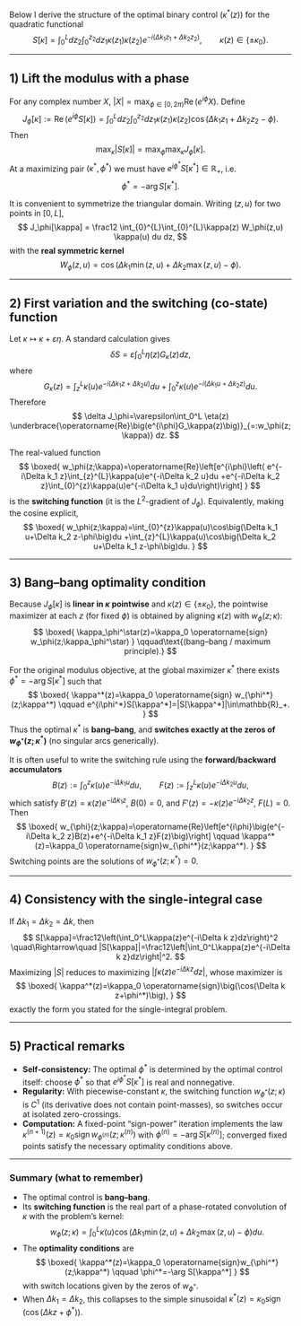 Below I derive the structure of the optimal binary control ($\kappa^*(z)$) for the quadratic functional
$$
S[\kappa]=\int_{0}^{L}dz_2\int_{0}^{z_2}dz_1 \kappa(z_1)\kappa(z_2) e^{-i(\Delta k_1 z_1+\Delta k_2 z_2)},\qquad \kappa(z)\in\{\pm \kappa_0\}.
$$

---

## 1) Lift the modulus with a phase

For any complex number $X$, $|X|=\max_{\phi\in[0,2\pi)} \operatorname{Re}(e^{i\phi}X)$.
Define
$$
J_\phi[\kappa] := \operatorname{Re}\left(e^{i\phi} S[\kappa]\right) = \int_{0}^{L}dz_2\int_{0}^{z_2}dz_1 \kappa(z_1)\kappa(z_2) \cos\big(\Delta k_1 z_1+\Delta k_2 z_2-\phi\big).
$$
Then
$$
\max_{\kappa} |S[\kappa]| = \max_{\phi} \max_{\kappa} J_\phi[\kappa].
$$
At a maximizing pair $(\kappa^*,\phi^*)$ we must have $e^{i\phi^*}S[\kappa^*]\in\mathbb{R}_+$, i.e.
$$
\phi^*= -\arg S[\kappa^*].
$$

It is convenient to symmetrize the triangular domain. Writing $(z,u)$ for two points in $[0,L]$,
$$
J_\phi[\kappa] = \frac12 \int_{0}^{L}\int_{0}^{L}\kappa(z) W_\phi(z,u) \kappa(u) du dz,
$$
with the **real symmetric kernel**
$$
W_\phi(z,u)=\cos\Big(\Delta k_1\min(z,u)+\Delta k_2\max(z,u)-\phi\Big).
$$

---

## 2) First variation and the switching (co-state) function

Let $\kappa\mapsto\kappa+\varepsilon\eta$. A standard calculation gives
$$
\delta S=\varepsilon\int_0^L \eta(z) G_\kappa(z) dz,
$$
where
$$
G_\kappa(z) = \int_{z}^{L}\kappa(u)e^{-i(\Delta k_1 z+\Delta k_2 u)}du + \int_{0}^{z}\kappa(u)e^{-i(\Delta k_1 u+\Delta k_2 z)}du.
$$
Therefore
$$
\delta J_\phi=\varepsilon\int_0^L \eta(z) \underbrace{\operatorname{Re}\big(e^{i\phi}G_\kappa(z)\big)}_{=:w_\phi(z;\kappa)} dz.
$$

The real-valued function
$$
\boxed{ w_\phi(z;\kappa)=\operatorname{Re}\left[e^{i\phi}\left( e^{-i\Delta k_1 z}\int_{z}^{L}\kappa(u)e^{-i\Delta k_2 u}du +e^{-i\Delta k_2 z}\int_{0}^{z}\kappa(u)e^{-i\Delta k_1 u}du\right)\right] }
$$
is the **switching function** (it is the $L^2$-gradient of $J_\phi$).
Equivalently, making the cosine explicit,
$$
\boxed{ w_\phi(z;\kappa)=\int_{0}^{z}\kappa(u)\cos\big(\Delta k_1 u+\Delta k_2 z-\phi\big)du +\int_{z}^{L}\kappa(u)\cos\big(\Delta k_2 u+\Delta k_1 z-\phi\big)du. }
$$

---

## 3) Bang–bang optimality condition

Because $J_\phi[\kappa]$ is **linear in $\kappa$ pointwise** and $\kappa(z)\in\{\pm\kappa_0\}$, the pointwise maximizer at each $z$ (for fixed $\phi$) is obtained by aligning $\kappa(z)$ with $w_\phi(z;\kappa)$:
$$
\boxed{ \kappa_\phi^\star(z)=\kappa_0 \operatorname{sign} w_\phi(z;\kappa_\phi^\star) }
\qquad\text{(bang–bang / maximum principle).}
$$

For the original modulus objective, at the global maximizer $\kappa^*$ there exists $\phi^*=-\arg S[\kappa^*]$ such that
$$
\boxed{ \kappa^*(z)=\kappa_0 \operatorname{sign} w_{\phi^*}(z;\kappa^*) \qquad e^{i\phi^*}S[\kappa^*]=|S[\kappa^*]|\in\mathbb{R}_+. }
$$
Thus the optimal $\kappa^*$ is **bang–bang**, and **switches exactly at the zeros of $w_{\phi^*}(z;\kappa^*)$** (no singular arcs generically).

It is often useful to write the switching rule using the **forward/backward accumulators**
$$
B(z):=\int_{0}^{z}\kappa(u)e^{-i\Delta k_1 u}du,\qquad
F(z):=\int_{z}^{L}\kappa(u)e^{-i\Delta k_2 u}du,
$$
which satisfy $B'(z)=\kappa(z)e^{-i\Delta k_1 z}$, $B(0)=0$, and $F'(z)=-\kappa(z)e^{-i\Delta k_2 z}$, $F(L)=0$. Then
$$
\boxed{ w_{\phi}(z;\kappa)=\operatorname{Re}\left[e^{i\phi}\big(e^{-i\Delta k_2 z}B(z)+e^{-i\Delta k_1 z}F(z)\big)\right] \qquad \kappa^*(z)=\kappa_0 \operatorname{sign}w_{\phi^*}(z;\kappa^*). }
$$
Switching points are the solutions of $w_{\phi^*}(z;\kappa^*)=0$.

---

## 4) Consistency with the single-integral case

If $\Delta k_1=\Delta k_2=\Delta k$, then
$$
S[\kappa]=\frac12\left(\int_0^L\kappa(z)e^{-i\Delta k z}dz\right)^2 \quad\Rightarrow\quad |S[\kappa]|=\frac12\left|\int_0^L\kappa(z)e^{-i\Delta k z}dz\right|^2.
$$
Maximizing $|S|$ reduces to maximizing $\left|\int \kappa(z)e^{-i\Delta k z}dz\right|$, whose maximizer is
$$
\boxed{ \kappa^*(z)=\kappa_0 \operatorname{sign}\big(\cos(\Delta k z+\phi^*)\big), }
$$
exactly the form you stated for the single-integral problem.

---

## 5) Practical remarks

*   **Self-consistency:** The optimal $\phi^*$ is determined by the optimal control itself: choose $\phi^*$ so that $e^{i\phi^*}S[\kappa^*]$ is real and nonnegative.
*   **Regularity:** With piecewise-constant $\kappa$, the switching function $w_{\phi^*}(z;\kappa)$ is $C^1$ (its derivative does not contain point-masses), so switches occur at isolated zero-crossings.
*   **Computation:** A fixed-point “sign-power” iteration implements the law $\kappa^{(n+1)}(z)=\kappa_0 \operatorname{sign}w_{\phi^{(n)}}(z;\kappa^{(n)})$ with $\phi^{(n)}=-\arg S[\kappa^{(n)}]$; converged fixed points satisfy the necessary optimality conditions above.

---

### Summary (what to remember)

*   The optimal control is **bang–bang**.
*   Its **switching function** is the real part of a phase-rotated convolution of $\kappa$ with the problem’s kernel:
    $$
    w_{\phi}(z;\kappa)=\int_{0}^{L}\kappa(u)\cos\Big(\Delta k_1\min(z,u)+\Delta k_2\max(z,u)-\phi\Big)du.
    $$
*   The **optimality conditions** are
    $$
    \boxed{ \kappa^*(z)=\kappa_0 \operatorname{sign}w_{\phi^*}(z;\kappa^*) \qquad \phi^*=-\arg S[\kappa^*] }
    $$
    with switch locations given by the zeros of $w_{\phi^*}$.
*   When $\Delta k_1=\Delta k_2$, this collapses to the simple sinusoidal
    $\kappa^*(z)=\kappa_0\operatorname{sign}\big(\cos(\Delta k z+\phi^*)\big)$.
